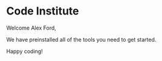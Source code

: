 # Code Institute

Welcome Alex Ford,

We have preinstalled all of the tools you need to get started.

Happy coding!